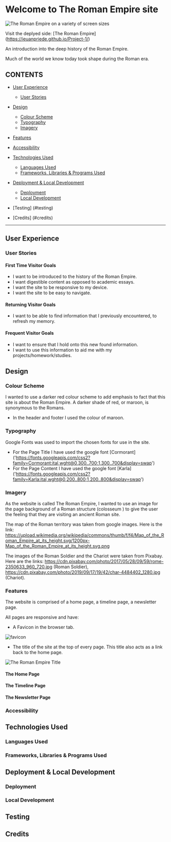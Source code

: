 # Welcome to The Roman Empire site

![The Roman Empire on a variety of screen sizes](/workspace/Project-1/assets/images/title.png)

Visit the deplyed side: [The Roman Empire] (https://ieuanpriede.github.io/Project-1/)

An introduction into the deep history of the Roman Empire.

Much of the world we know today took shape during the Roman era. 

## CONTENTS

* [User Experience](#user-experience-ux)
  * [User Stories](#user-stories)

* [Design](#design) 
  * [Colour Scheme](#colour-scheme)
  * [Typography](#typography)
  * [Imagery](#imagery)
* [Features](#features)
* [Accessibility](#accessibility)

* [Technologies Used](#technologies-used)
  * [Languages Used](#languages-used)
  * [Frameworks, Libraries & Programs Used](#frameworks-libraries--programs-used)

* [Deployment & Local Development](#deployment--local-development)
  * [Deployment](#deployment)
  * [Local Development](#local-development)

* [Testing] (#testing)

* [Credits] (#credits)

- - -

## User Experience

### User Stories

#### First Time Visitor Goals

* I want to be introduced to the history of the Roman Empire.
* I want digestible content as opposed to academic essays.
* I want the site to be responsive to my device.
* I want the site to be easy to navigate.

#### Returning Visitor Goals

* I want to be able to find information that I previously encountered, to refresh my memory.

#### Frequent Visitor Goals

* I want to ensure that I hold onto this new found information.
* I want to use this information to aid me with my projects/homework/studies.

## Design

### Colour Scheme

I wanted to use a darker red colour scheme to add emphasis to fact that this site is about the Roman Empire. A darker shade of red, or maroon, is synonymous to the Romans.

* In the header and footer I used the colour of maroon.

### Typography

Google Fonts was used to import the chosen fonts for use in the site.

* For the Page Title I have used the google font [Cormorant] ('https://fonts.googleapis.com/css2?family=Cormorant:ital,wght@0,300..700;1,300..700&display=swap')
* For the Page Content I have used the google font [Karla] ('https://fonts.googleapis.com/css2?family=Karla:ital,wght@0,200..800;1,200..800&display=swap')

### Imagery

As the website is called The Roman Empire, I wanted to use an image for the page background of a Roman structure (colosseum ) to give the user the feeling that they are visiting an ancient Roman site.

The map of the Roman territory was taken from google images. Here is the link: https://upload.wikimedia.org/wikipedia/commons/thumb/f/f4/Map_of_the_Roman_Empire_at_its_height.svg/1200px-Map_of_the_Roman_Empire_at_its_height.svg.png

The images of the Roman Soldier and the Chariot were taken from Pixabay. Here are the links: https://cdn.pixabay.com/photo/2017/05/28/09/59/rome-2350633_960_720.jpg (Roman Soldier), https://cdn.pixabay.com/photo/2019/09/17/19/42/char-4484402_1280.jpg (Chariot).

### Features

The website is comprised of a home page, a timeline page, a newsletter page.

All pages are responsive and have:

* A Favicon in the browser tab.

![favicon]()

* The title of the site at the top of every page. This title also acts as a link back to the home page.

![The Roman Empire Title]()

#### The Home Page

#### The Timeline Page

#### The Newsletter Page

### Accessibility

## Technologies Used

### Languages Used

### Frameworks, Libraries & Programs Used

## Deployment & Local Development

### Deployment

### Local Development

## Testing

## Credits

[def]: assets/images/title.png